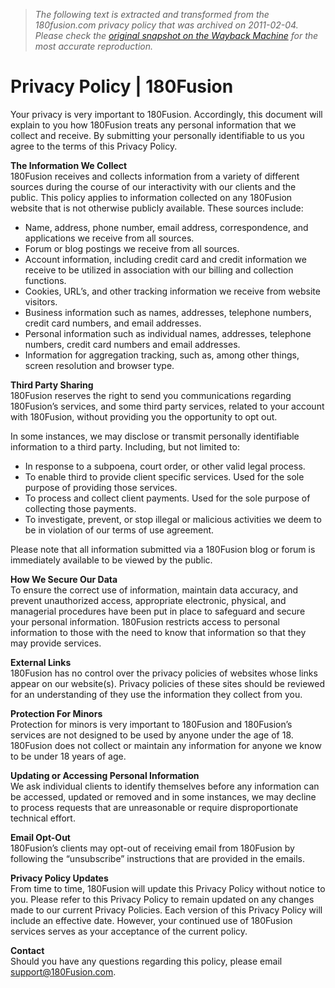 > *The following text is extracted and transformed from the 180fusion.com privacy policy that was archived on 2011-02-04. Please check the [original snapshot on the Wayback Machine](https://web.archive.org/web/20110204101640id_/http%3A//www.180fusion.com/privacy-policy) for the most accurate reproduction.*

# Privacy Policy | 180Fusion

Your privacy is very important to 180Fusion. Accordingly, this document will explain to you how 180Fusion treats any personal information that we collect and receive. By submitting your personally identifiable to us you agree to the terms of this Privacy Policy.

**The Information We Collect**  
180Fusion receives and collects information from a variety of different sources during the course of our interactivity with our clients and the public. This policy applies to information collected on any 180Fusion website that is not otherwise publicly available. These sources include:

  * Name, address, phone number, email address, correspondence, and applications we receive from all sources.
  * Forum or blog postings we receive from all sources.
  * Account information, including credit card and credit information we receive to be utilized in association with our billing and collection functions.
  * Cookies, URL’s, and other tracking information we receive from website visitors.
  * Business information such as names, addresses, telephone numbers, credit card numbers, and email addresses.
  * Personal information such as individual names, addresses, telephone numbers, credit card numbers and email addresses.
  * Information for aggregation tracking, such as, among other things, screen resolution and browser type.



**Third Party Sharing**  
180Fusion reserves the right to send you communications regarding 180Fusion’s services, and some third party services, related to your account with 180Fusion, without providing you the opportunity to opt out.

In some instances, we may disclose or transmit personally identifiable information to a third party. Including, but not limited to:

  * In response to a subpoena, court order, or other valid legal process.
  * To enable third to provide client specific services. Used for the sole purpose of providing those services.
  * To process and collect client payments. Used for the sole purpose of collecting those payments.
  * To investigate, prevent, or stop illegal or malicious activities we deem to be in violation of our terms of use agreement.



Please note that all information submitted via a 180Fusion blog or forum is immediately available to be viewed by the public.

**How We Secure Our Data**  
To ensure the correct use of information, maintain data accuracy, and prevent unauthorized access, appropriate electronic, physical, and managerial procedures have been put in place to safeguard and secure your personal information. 180Fusion restricts access to personal information to those with the need to know that information so that they may provide services.

**External Links**  
180Fusion has no control over the privacy policies of websites whose links appear on our website(s). Privacy policies of these sites should be reviewed for an understanding of they use the information they collect from you.

**Protection For Minors**  
Protection for minors is very important to 180Fusion and 180Fusion’s services are not designed to be used by anyone under the age of 18. 180Fusion does not collect or maintain any information for anyone we know to be under 18 years of age.

**Updating or Accessing Personal Information**  
We ask individual clients to identify themselves before any information can be accessed, updated or removed and in some instances, we may decline to process requests that are unreasonable or require disproportionate technical effort.

**Email Opt-Out**  
180Fusion’s clients may opt-out of receiving email from 180Fusion by following the “unsubscribe” instructions that are provided in the emails.

**Privacy Policy Updates**  
From time to time, 180Fusion will update this Privacy Policy without notice to you. Please refer to this Privacy Policy to remain updated on any changes made to our current Privacy Policies. Each version of this Privacy Policy will include an effective date. However, your continued use of 180Fusion services serves as your acceptance of the current policy.

**Contact**  
Should you have any questions regarding this policy, please email [support@180Fusion.com](mailto:support@180Fusion.com).
